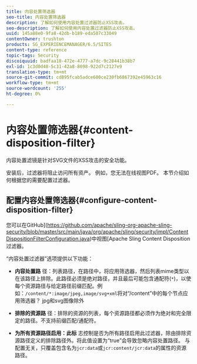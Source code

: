 ```yaml
---
title: 内容处置筛选器
seo-title: 内容处置筛选器
description: 了解如何使用内容处置过滤器防止XSS攻击。
seo-description: 了解如何使用内容处置过滤器防止XSS攻击。
uuid: 145a88e0-9fa8-42db-b189-eda507c33049
contentOwner: trushton
products: SG_EXPERIENCEMANAGER/6.5/SITES
content-type: reference
topic-tags: Security
discoiquuid: badfaa18-472e-4777-a7dc-9c28441b38b7
exl-id: 1c3d0d48-5c31-42a8-8698-922d7c2127e9
translation-type: tm+mt
source-git-commit: cd895fcab5adce600ce230fb6867392e45963c16
workflow-type: tm+mt
source-wordcount: '255'
ht-degree: 0%

---
```


# 内容处置筛选器{#content-disposition-filter}

内容处置滤镜是针对SVG文件的XSS攻击的安全功能。

安装后，过滤器将阻止访问所有资产。 例如，您无法在线视图PDF。 本节介绍如何根据您的需要配置过滤器。

## 配置内容处置筛选器{#configure-content-disposition-filter}

您可以在GitHub](https://github.com/apache/sling-org-apache-sling-security/blob/master/src/main/java/org/apache/sling/security/impl/ContentDispositionFilterConfiguration.java)中视图[Apache Sling Content Disposition过滤器。

“内容处置过滤器”选项提供以下功能：

* **内容处置路** 径：列表路径，在路径中，将应用筛选器，然后列表mime类型以在该路径上排除。此路径必须是绝对路径，并且最后可能包含通配符(`*`)，以使每个资源路径与给定路径前缀匹配。例如：`/content/*:image/jpeg,image/svg+xml`将对“/content”中的每个节点应用筛选器？ jpg和svg图像除外

* **排除的资源路** 径：排除的资源的列表，每个资源路径都必须作为绝对和完全限定的路径。不支持前缀匹配/通配符。

* **为所有资源路径启用：此标** 志控制是否为所有路径启用此过滤器，除由排除资源路径定义的排除路径外。将此值设置为“true”会导致忽略内容处置路径。 与配置无关，只覆盖包含名为`jcr:data`或`jcr:content/jcr:data`的属性的资源路径。
